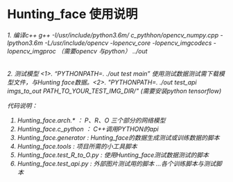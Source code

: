 # Hunting_face 使用说明

<H6>  1. 编译c++ g++ -I/usr/include/python3.6m/ c_pythhon/opencv_numpy.cpp -lpython3.6m -L/usr/include/opencv -lopencv_core -lopencv_imgcodecs -lopencv_imgproc （需要opencv 与python） ../out

<H6>  2. 测试模型 <1>. “PYTHONPATH=. ./out  test main” 使用测试数据测试需下载模型文件，与Hunting face数据。<2>. "PYTHONPATH=. ./out  test_api imgs_to_out PATH_TO_YOUR_TEST_IMG_DIR/" (需要安装python tensorflow)

代码说明：
1. Hunting_face.arch.* ： P、R、O 三个部分的网络模型
2. Hunting_face.c_python ： C++调用PYTHON的api
3. Hunting_face.generator : Hunting_face的数据生成测试或训练数据的脚本
4. Hunting_face.tools : 项目所需的小工具脚本
5. Hunting_face.test_R_to_O.py : 使用Hunting_face测试数据测试的脚本
6. Hunting_face.test_api.py : 外部图片测试用的脚本
...各个训练脚本与测试脚本
